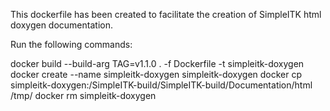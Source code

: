 This dockerfile has been created to facilitate the creation of SimpleITK html
doxygen documentation.

Run the following commands:

docker build --build-arg TAG=v1.1.0 . -f Dockerfile -t simpleitk-doxygen
docker create --name simpleitk-doxygen simpleitk-doxygen
docker cp simpleitk-doxygen:/SimpleITK-build/SimpleITK-build/Documentation/html /tmp/
docker rm simpleitk-doxygen
